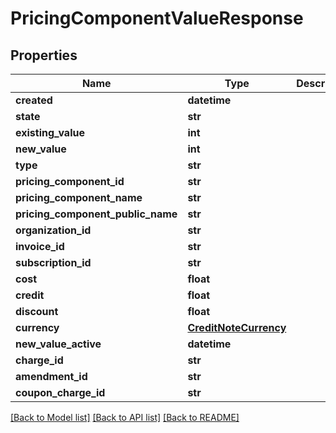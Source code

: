 # PricingComponentValueResponse

## Properties
Name | Type | Description | Notes
------------ | ------------- | ------------- | -------------
**created** | **datetime** |  | [optional] 
**state** | **str** |  | [optional] 
**existing_value** | **int** |  | [optional] 
**new_value** | **int** |  | [optional] 
**type** | **str** |  | [optional] 
**pricing_component_id** | **str** |  | [optional] 
**pricing_component_name** | **str** |  | [optional] 
**pricing_component_public_name** | **str** |  | [optional] 
**organization_id** | **str** |  | [optional] 
**invoice_id** | **str** |  | [optional] 
**subscription_id** | **str** |  | [optional] 
**cost** | **float** |  | [optional] 
**credit** | **float** |  | [optional] 
**discount** | **float** |  | [optional] 
**currency** | [**CreditNoteCurrency**](CreditNoteCurrency.md) |  | [optional] 
**new_value_active** | **datetime** |  | [optional] 
**charge_id** | **str** |  | [optional] 
**amendment_id** | **str** |  | [optional] 
**coupon_charge_id** | **str** |  | [optional] 

[[Back to Model list]](../README.md#documentation-for-models) [[Back to API list]](../README.md#documentation-for-api-endpoints) [[Back to README]](../README.md)


